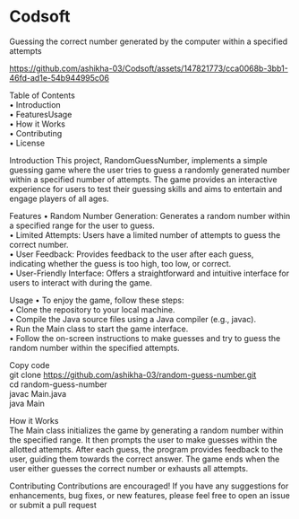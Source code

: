 # Codsoft
Guessing the correct number generated by the computer within a specified attempts


https://github.com/ashikha-03/Codsoft/assets/147821773/cca0068b-3bb1-46fd-ad1e-54b944995c06

Table of Contents                                                                                                                                                                                                    
•	Introduction                                                                                                                                                                                                   
•	FeaturesUsage                                                                                                                                                                                                   
•	How it Works                                                                                                                                                                                                       
•	Contributing                                                                                                                                                                                                       
•	License                                                                                                                                                                                                       
  
Introduction
This project, RandomGuessNumber, implements a simple guessing game where the user tries to guess a randomly generated number within a specified number of attempts. The game provides an interactive experience for users to test their guessing skills and aims to entertain and engage players of all ages.                                                                                                                            

Features
•	Random Number Generation: Generates a random number within a specified range for the user to guess.                                                                                                                
•	Limited Attempts: Users have a limited number of attempts to guess the correct number.                                                                                                                             
•	User Feedback: Provides feedback to the user after each guess, indicating whether the guess is too high, too low, or correct.                                                                                      
•	User-Friendly Interface: Offers a straightforward and intuitive interface for users to interact with during the game.                                                                                              

Usage
•	To enjoy the game, follow these steps:                                                                                                                                                                             
•	Clone the repository to your local machine.                                                                                                                                                                        
•	Compile the Java source files using a Java compiler (e.g., javac).                                                                                                                                                 
•	Run the Main class to start the game interface.                                                                                                                                                                    
•	Follow the on-screen instructions to make guesses and try to guess the random number within the specified attempts.                                                                                                

Copy code                                                                                                                                                                                                       
   git clone https://github.com/ashikha-03/random-guess-number.git                                                                                                                                                   
   cd random-guess-number                                                                                                                                                                                            
   javac Main.java                                                                                                                                                                                                   
   java Main                                                                                                                                                                                                       

How it Works                                                                                                                                                                                                       
   The Main class initializes the game by generating a random number within the specified range. It then prompts the user to make guesses within the allotted attempts. After each guess, the program provides feedback to the user, guiding them towards the correct answer. The game ends when the user either guesses the correct number or exhausts all attempts.                                                              

Contributing
   Contributions are encouraged! If you have any suggestions for enhancements, bug fixes, or new features, please feel free to open an issue or submit a pull request
